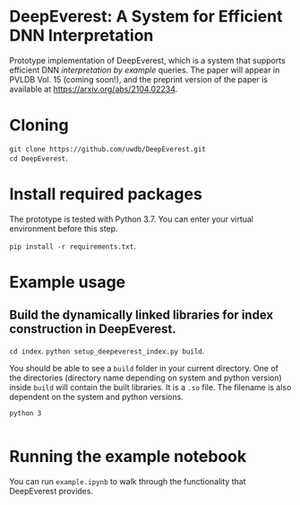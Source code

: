 # DeepEverest: A System for Efficient DNN Interpretation

Prototype implementation of DeepEverest, which is a system that supports efficient DNN *interpretation by example* queries. The paper will appear in PVLDB Vol. 15 (coming soon!), and the preprint version of the paper is available at https://arxiv.org/abs/2104.02234.

# Cloning
`git clone https://github.com/uwdb/DeepEverest.git` <br>
`cd DeepEverest`. 

# Install required packages
The prototype is tested with Python 3.7. You can enter your virtual environment before this step.

`pip install -r requirements.txt`. 

# Example usage

## Build the dynamically linked libraries for index construction in DeepEverest.
`cd index`. 
`python setup_deepeverest_index.py build`. 

You should be able to see a `build` folder in your current directory. One of the directories (directory name depending on system and python version) inside `build` will contain the built libraries. It is a `.so` file. The filename is also dependent on the system and python versions.


`python 3`

```

```

# Running the example notebook
You can run `example.ipynb` to walk through the functionality that DeepEverest provides.
